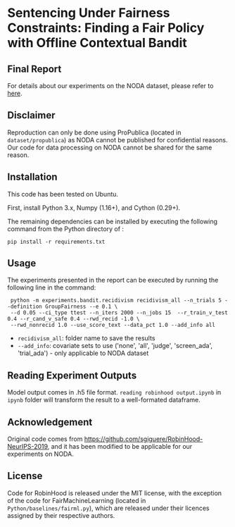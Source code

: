 # Sentencing Under Fairness Constraints: Finding a Fair Policy with Offline Contextual Bandit

## Final Report

For details about our experiments on the NODA dataset, please refer to [here](https://github.com/CoraJung/bandit-under-fairness-constraints/blob/master/%5BFinal%20Paper%5D%20Sentencing%20Under%20Fairness%20Constraints.pdf).

## Disclaimer

Reproduction can only be done using ProPublica (located in `dataset/propublica`) as NODA cannot be published for confidential reasons. Our code for data processing on NODA cannot be shared for the same reason.

## Installation

This code has been tested on Ubuntu.

First, install Python 3.x, Numpy (1.16+), and Cython (0.29+).

The remaining dependencies can be installed by executing the following command from the Python directory of : 

	pip install -r requirements.txt

## Usage

The experiments presented in the report can be executed by running the following line in the command:

     python -m experiments.bandit.recidivism recidivism_all --n_trials 5 --definition GroupFairness --e 0.1 \
     --d 0.05 --ci_type ttest --n_iters 2000 --n_jobs 15  --r_train_v_test 0.4 --r_cand_v_safe 0.4 --rwd_recid -1.0 \
     --rwd_nonrecid 1.0 --use_score_text --data_pct 1.0 --add_info all
     
* `recidivism_all`: folder name to save the results
* `--add_info`: covariate sets to use ('none', 'all', 'judge', 'screen_ada', 'trial_ada') - only applicable to NODA dataset

## Reading Experiment Outputs

Model output comes in .h5 file format. `reading robinhood output.ipynb` in `ipynb` folder will transform the result to a well-formated dataframe. 

## Acknowledgement

Original code comes from https://github.com/sgiguere/RobinHood-NeurIPS-2019, and it has been modified to be applicable for our experiments on NODA.

## License

Code for RobinHood is released under the MIT license, with the exception of the code for FairMachineLearning (located in `Python/baselines/fairml.py`), which are released under their licences assigned by their respective authors.
